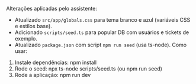 Alterações aplicadas pelo assistente:
- Atualizado `src/app/globals.css` para tema branco e azul (variáveis CSS e estilos base).
- Adicionado `scripts/seed.ts` para popular DB com usuários e tickets de exemplo.
- Atualizado `package.json` com script `npm run seed` (usa ts-node).
Como usar:
1. Instale dependências: npm install
2. Rode o seed: npx ts-node scripts/seed.ts  (ou npm run seed)
3. Rode a aplicação: npm run dev
